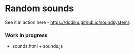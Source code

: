 # Random sounds
See it in action here - https://dodiku.github.io/soundsystem/.

### Work in progress
- sounds.html + sounds.js
